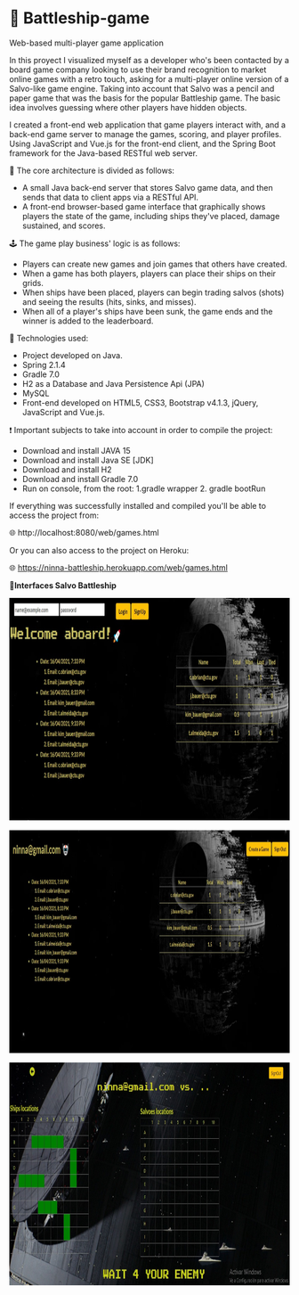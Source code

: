 # 🚀 Battleship-game
Web-based multi-player game application

In this proyect I visualized myself as a developer who's been contacted by a board game company looking to use their brand recognition to market online games with a retro touch, asking for a multi-player online version of a Salvo-like game engine. Taking into account that Salvo was a pencil and paper game that was the basis for the popular Battleship game. The basic idea involves guessing where other players have hidden objects. 

I created a front-end web application that game players interact with, and a back-end game server to manage the games, scoring, and player profiles. Using JavaScript and Vue.js for the front-end client, and the Spring Boot framework for the Java-based RESTful web server.

📌 The core architecture is divided as follows:

- A small Java back-end server that stores Salvo game data, and then sends that data to client apps via a RESTful API.
- A front-end browser-based game interface that graphically shows players the state of the game, including ships they've placed, damage sustained, and scores.

🕹 The game play business' logic is as follows:

- Players can create new games and join games that others have created.
- When a game has both players, players can place their ships on their grids.
- When ships have been placed, players can begin trading salvos (shots) and seeing the results (hits, sinks, and misses).
- When all of a player's ships have been sunk, the game ends and the winner is added to the leaderboard.

🔧 Technologies used:

- Project developed on Java.
- Spring 2.1.4
- Gradle 7.0
- H2 as a Database and Java Persistence Api (JPA)
- MySQL
- Front-end developed on HTML5, CSS3, Bootstrap v4.1.3, jQuery, JavaScript and Vue.js.

❗ Important subjects to take into account in order to compile the project:

- Download and install JAVA 15
- Download and install Java SE [JDK]
- Download and install H2
- Download and install Gradle 7.0
- Run on console, from the root: 
  1.gradle wrapper
  2. gradle bootRun

If everything was successfully installed and compiled you'll be able to access the project from:

🌐 <a>http://localhost:8080/web/games.html</a>

Or you can also access to the project on Heroku:

🌐 <a>https://ninna-battleship.herokuapp.com/web/games.html</a>


👀<strong>Interfaces Salvo Battleship<strong>
  
<img align="center" src="https://github.com/Ninna-log/Battleship-game/blob/master/img/interface1.jpg" alt="interface1" height="400" width="1800" />
<br>
<br>

<img align="center" src="https://github.com/Ninna-log/Battleship-game/blob/master/img/interface2.jpg" alt="interface2" height="400" width="1800" />
<br>
<br>

<img align="center" src="https://github.com/Ninna-log/Battleship-game/blob/master/img/interface3.jpg" alt="interface2" height="400" width="1800" />

